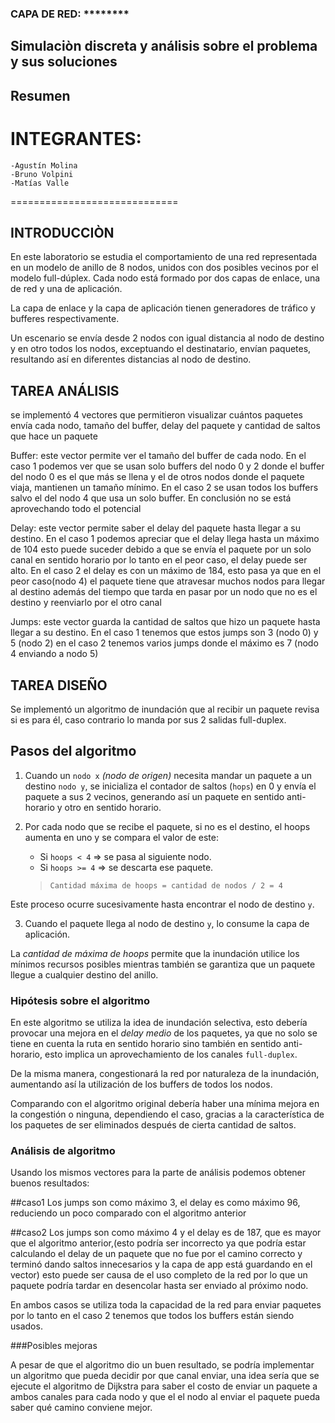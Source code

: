 ### CAPA DE RED: ********
## Simulaciòn discreta y análisis sobre el problema y sus soluciones

## Resumen



# INTEGRANTES:
    -Agustín Molina
    -Bruno Volpini
    -Matías Valle
=============================


## INTRODUCCIÒN

En este laboratorio se estudia el comportamiento de una red representada en un modelo de anillo de 8 nodos, unidos con dos posibles vecinos por el modelo full-dúplex. Cada nodo está formado por dos capas de enlace, una de red y una de aplicación.

La capa de enlace y la capa de aplicación tienen generadores de tráfico y bufferes respectivamente.

Un escenario se envía desde 2 nodos con igual distancia al nodo de destino y en otro todos los nodos, exceptuando el destinatario, envían paquetes, resultando así en diferentes distancias al nodo de destino.

## TAREA ANÁLISIS ##

se implementó 4 vectores que permitieron visualizar cuántos paquetes envía cada nodo, tamaño del buffer, delay del paquete y cantidad de saltos que hace un paquete

Buffer: este vector permite ver el tamaño del buffer de cada nodo. En el caso 1 podemos ver que se usan solo buffers del nodo 0 y 2 donde el buffer del nodo 0 es el que más se llena y el de otros nodos donde el paquete viaja, mantienen un tamaño mínimo. En el caso 2 se usan todos los buffers salvo el del nodo 4 que usa un solo buffer. En conclusión no se está aprovechando todo el potencial


Delay: este vector permite saber el delay del paquete hasta llegar a su destino. En el caso 1 podemos apreciar que el delay llega hasta un máximo de 104 esto puede suceder debido a que se envía el paquete por un solo canal en sentido horario por lo tanto en el peor caso, el delay puede ser alto. En el caso 2 el delay es con un máximo de 184, esto pasa ya que en el peor caso(nodo 4) el paquete tiene que atravesar muchos nodos para llegar al destino además del tiempo que tarda en pasar por un nodo que no es el destino y reenviarlo por el otro canal


Jumps: este vector guarda la cantidad de saltos que hizo un paquete hasta llegar a su destino. En el caso 1 tenemos que estos jumps son 3 (nodo 0) y 5 (nodo 2)
en el caso 2 tenemos varios jumps donde el máximo es 7 (nodo 4 enviando a nodo 5) 


## TAREA DISEÑO ##

Se implementó un algoritmo de inundación que al recibir un paquete revisa si es para él, caso contrario lo manda por sus 2 salidas full-duplex.

## Pasos del algoritmo

1. Cuando un `nodo x` *(nodo de origen)* necesita mandar un paquete a un destino `nodo y`, se inicializa el contador de saltos (`hops`) en 0 y envía el paquete a sus 2 vecinos, generando así un paquete en sentido anti-horario y otro en sentido horario.

2. Por cada nodo que se recibe el paquete, si no es el destino, el hoops aumenta en uno y se compara el valor de este:
    - Si `hoops < 4` => se pasa al siguiente nodo.
    - Si `hoops >= 4` => se descarta ese paquete.
    > `Cantidad máxima de hoops = cantidad de nodos / 2 = 4`

Este proceso ocurre sucesivamente hasta encontrar el nodo de destino `y`.

3. Cuando el paquete llega al nodo de destino `y`, lo consume la capa de aplicación.


La *cantidad de máxima de hoops* permite que la inundación utilice los mínimos recursos posibles mientras también se garantiza que un paquete llegue a cualquier destino del anillo.


### Hipótesis sobre el algoritmo

En este algoritmo se utiliza la idea de inundación selectiva, esto debería provocar una mejora en el *delay medio* de los paquetes, ya que no solo se tiene en cuenta la ruta en sentido horario sino también en sentido anti-horario, esto implica un aprovechamiento de los canales `full-duplex`.

De la misma manera, congestionará la red por naturaleza de la inundación, aumentando así la utilización de los buffers de todos los nodos.

Comparando con el algoritmo original debería haber una mínima mejora en la congestión o ninguna, dependiendo el caso, gracias a la característica de los paquetes de ser eliminados después de cierta cantidad de saltos.

### Análisis de algoritmo

Usando los mismos vectores para la parte de análisis podemos obtener buenos resultados:

##caso1
Los jumps son como máximo 3, el delay es como máximo 96, reduciendo un poco comparado con el algoritmo anterior

##caso2
Los jumps son como máximo 4 y el delay es de 187, que es mayor que el algoritmo anterior,(esto podría  ser incorrecto ya que podría estar calculando el delay de un paquete que no fue por el camino correcto y terminó dando saltos innecesarios y la capa de app está guardando en el vector) esto puede ser causa de el uso completo de la red por lo que un paquete podría tardar en desencolar hasta ser enviado al próximo nodo.
 
En ambos casos se utiliza toda la capacidad de la red para enviar paquetes por lo tanto en el caso 2 tenemos que todos los buffers están siendo usados.

###Posibles mejoras

A pesar de que el algoritmo dio un buen resultado, se podría implementar un algoritmo que pueda decidir por que canal enviar, una idea sería que se ejecute el algoritmo de Dijkstra para saber el costo de enviar un paquete a ambos canales para cada nodo y que el el nodo al enviar el paquete pueda saber qué camino conviene mejor.

